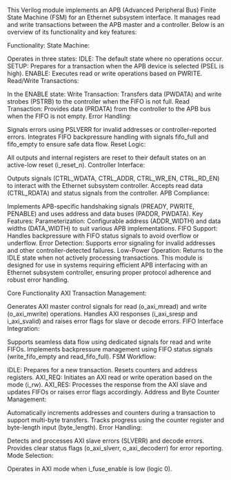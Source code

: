 This Verilog module implements an APB (Advanced Peripheral Bus) Finite State Machine (FSM) for an Ethernet subsystem interface. It manages read and write transactions between the APB master and a controller. Below is an overview of its functionality and key features:

Functionality:
State Machine:

Operates in three states:
IDLE: The default state where no operations occur.
SETUP: Prepares for a transaction when the APB device is selected (PSEL is high).
ENABLE: Executes read or write operations based on PWRITE.
Read/Write Transactions:

In the ENABLE state:
Write Transaction: Transfers data (PWDATA) and write strobes (PSTRB) to the controller when the FIFO is not full.
Read Transaction: Provides data (PRDATA) from the controller to the APB bus when the FIFO is not empty.
Error Handling:

Signals errors using PSLVERR for invalid addresses or controller-reported errors.
Integrates FIFO backpressure handling with signals fifo_full and fifo_empty to ensure safe data flow.
Reset Logic:

All outputs and internal registers are reset to their default states on an active-low reset (i_reset_n).
Controller Interface:

Outputs signals (CTRL_WDATA, CTRL_ADDR, CTRL_WR_EN, CTRL_RD_EN) to interact with the Ethernet subsystem controller.
Accepts read data (CTRL_RDATA) and status signals from the controller.
APB Compliance:

Implements APB-specific handshaking signals (PREADY, PWRITE, PENABLE) and uses address and data buses (PADDR, PWDATA).
Key Features:
Parameterization: Configurable address (ADDR_WIDTH) and data widths (DATA_WIDTH) to suit various APB implementations.
FIFO Support: Handles backpressure with FIFO status signals to avoid overflow or underflow.
Error Detection: Supports error signaling for invalid addresses and other controller-detected failures.
Low-Power Operation: Returns to the IDLE state when not actively processing transactions.
This module is designed for use in systems requiring efficient APB interfacing with an Ethernet subsystem controller, ensuring proper protocol adherence and robust error handling.


Core Functionality
AXI Transaction Management:

Generates AXI master control signals for read (o_axi_mread) and write (o_axi_mwrite) operations.
Handles AXI responses (i_axi_sresp and i_axi_svalid) and raises error flags for slave or decode errors.
FIFO Interface Integration:

Supports seamless data flow using dedicated signals for read and write FIFOs.
Implements backpressure management using FIFO status signals (write_fifo_empty and read_fifo_full).
FSM Workflow:

IDLE: Prepares for a new transaction. Resets counters and address registers.
AXI_REQ: Initiates an AXI read or write operation based on the mode (i_rw).
AXI_RES: Processes the response from the AXI slave and updates FIFOs or raises error flags accordingly.
Address and Byte Counter Management:

Automatically increments addresses and counters during a transaction to support multi-byte transfers.
Tracks progress using the counter register and byte-length input (byte_length).
Error Handling:

Detects and processes AXI slave errors (SLVERR) and decode errors.
Provides clear status flags (o_axi_slverr, o_axi_decoderr) for error reporting.
Mode Selection:

Operates in AXI mode when i_fuse_enable is low (logic 0).
